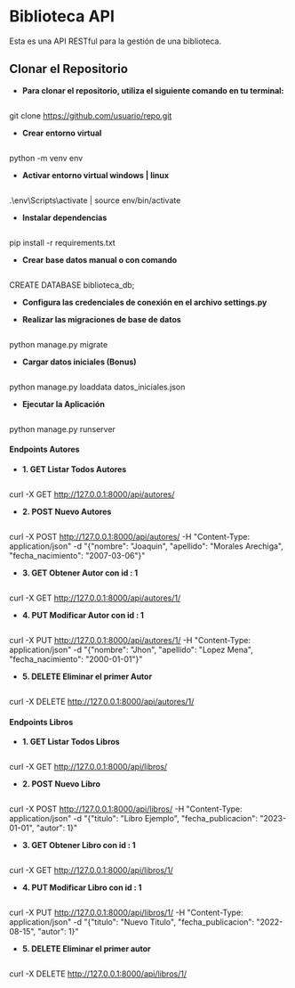 # Biblioteca API
Esta es una API RESTful para la gestión de una biblioteca.

## Clonar el Repositorio
- **Para clonar el repositorio, utiliza el siguiente comando en tu terminal:**
    ```bash
git clone https://github.com/usuario/repo.git

- **Crear entorno virtual**
    ```bash 
python -m venv env

- **Activar entorno virtual windows | linux**
    ```bash 
.\env\Scripts\activate  |  source env/bin/activate

- **Instalar dependencias**
    ```bash 
pip install -r requirements.txt

- **Crear base datos manual o con comando**
    ```bash 
CREATE DATABASE biblioteca_db;

- **Configura las credenciales de conexión en el archivo settings.py**


- **Realizar las migraciones de base de datos**
    ```bash 
python manage.py migrate

- **Cargar datos iniciales (Bonus)**
    ```bash 
python manage.py loaddata datos_iniciales.json


- **Ejecutar la Aplicación**
    ```bash 
python manage.py runserver




#### Endpoints Autores
- **1. GET Listar Todos Autores**
  ```bash cmd
curl -X GET http://127.0.0.1:8000/api/autores/


- **2. POST Nuevo Autores**
  ```bash cmd
curl -X POST http://127.0.0.1:8000/api/autores/ -H "Content-Type: application/json" -d "{\"nombre\": \"Joaquin\", \"apellido\": \"Morales Arechiga\", \"fecha_nacimiento\": \"2007-03-06\"}"


- **3. GET Obtener Autor con id : 1**
  ```bash cmd
curl -X GET http://127.0.0.1:8000/api/autores/1/


- **4. PUT Modificar Autor con id : 1**
  ```bash cmd
curl -X PUT http://127.0.0.1:8000/api/autores/1/ -H "Content-Type: application/json" -d "{\"nombre\": \"Jhon\", \"apellido\": \"Lopez Mena\", \"fecha_nacimiento\": \"2000-01-01\"}"


- **5. DELETE Eliminar el primer Autor**
  ```bash cmd
curl -X DELETE http://127.0.0.1:8000/api/autores/1/

#### Endpoints Libros

- **1. GET Listar Todos Libros**
  ```bash cmd
curl -X GET http://127.0.0.1:8000/api/libros/


- **2. POST Nuevo Libro**
  ```bash cmd
curl -X POST http://127.0.0.1:8000/api/libros/ -H "Content-Type: application/json" -d "{\"titulo\": \"Libro Ejemplo\", \"fecha_publicacion\": \"2023-01-01\", \"autor\": 1}"


- **3. GET Obtener Libro con id : 1**
  ```bash cmd
curl -X GET http://127.0.0.1:8000/api/libros/1/


- **4. PUT Modificar Libro con id : 1**
  ```bash cmd
curl -X PUT http://127.0.0.1:8000/api/libros/1/ -H "Content-Type: application/json" -d "{\"titulo\": \"Nuevo Titulo\", \"fecha_publicacion\": \"2022-08-15\", \"autor\": 1}"



- **5. DELETE Eliminar el primer autor**
  ```bash cmd
curl -X DELETE http://127.0.0.1:8000/api/libros/1/


